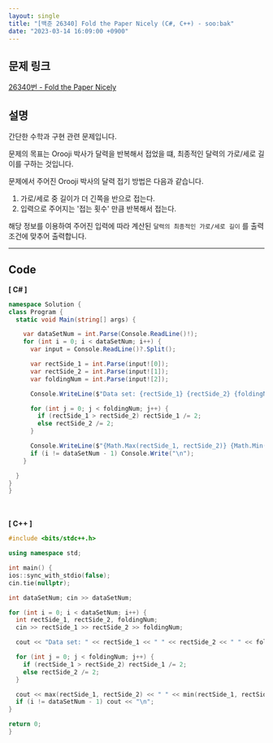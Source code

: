 ```yaml
---
layout: single
title: "[백준 26340] Fold the Paper Nicely (C#, C++) - soo:bak"
date: "2023-03-14 16:09:00 +0900"
---
```


## 문제 링크
  [26340번 - Fold the Paper Nicely](https://www.acmicpc.net/problem/26340)

## 설명
  간단한 수학과 구현 관련 문제입니다. <br>

  문제의 목표는 Orooji 박사가 달력을 반복해서 접었을 떄, 최종적인 달력의 가로/세로 길이를 구하는 것입니다.<br>

  문제에서 주어진 Orooji 박사의 달력 접기 방법은 다음과 같습니다.
  1. 가로/세로 중 길이가 더 긴쪽을 반으로 접는다.
  2. 입력으로 주어지는 '접는 횟수' 만큼 반복해서 접는다.

  해당 정보를 이용하여 주어진 입력에 따라 계산된 `달력의 최종적인 가로/세로 길이` 를 출력 조건에 맞추어 출력합니다. <br>
- - -

## Code
<b>[ C# ] </b>
<br>

  ```c#
namespace Solution {
  class Program {
    static void Main(string[] args) {

      var dataSetNum = int.Parse(Console.ReadLine()!);
      for (int i = 0; i < dataSetNum; i++) {
        var input = Console.ReadLine()?.Split();

        var rectSide_1 = int.Parse(input![0]);
        var rectSide_2 = int.Parse(input![1]);
        var foldingNum = int.Parse(input![2]);

        Console.WriteLine($"Data set: {rectSide_1} {rectSide_2} {foldingNum}");

        for (int j = 0; j < foldingNum; j++) {
          if (rectSide_1 > rectSide_2) rectSide_1 /= 2;
          else rectSide_2 /= 2;
        }

        Console.WriteLine($"{Math.Max(rectSide_1, rectSide_2)} {Math.Min(rectSide_1, rectSide_2)}");
        if (i != dataSetNum - 1) Console.Write("\n");
      }

    }
  }
}
  ```
<br><br>
<b>[ C++ ] </b>
<br>

  ```c++
#include <bits/stdc++.h>

using namespace std;

int main() {
  ios::sync_with_stdio(false);
  cin.tie(nullptr);

  int dataSetNum; cin >> dataSetNum;

  for (int i = 0; i < dataSetNum; i++) {
    int rectSide_1, rectSide_2, foldingNum;
    cin >> rectSide_1 >> rectSide_2 >> foldingNum;

    cout << "Data set: " << rectSide_1 << " " << rectSide_2 << " " << foldingNum << "\n";

    for (int j = 0; j < foldingNum; j++) {
      if (rectSide_1 > rectSide_2) rectSide_1 /= 2;
      else rectSide_2 /= 2;
    }

    cout << max(rectSide_1, rectSide_2) << " " << min(rectSide_1, rectSide_2) << "\n";
    if (i != dataSetNum - 1) cout << "\n";
  }

  return 0;
}
  ```
